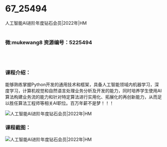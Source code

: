 # 67_25494
人工智能AI进阶年度钻石会员|2022年|HM
<br/></br>
<h3>微:mukewang8 资源编号：5225494</h3>
<br/></br>
<h3>课程介绍：</h3>
<p>能够熟练掌握Python开发的通用技术和框架，具备人工智能领域内机器学习，深度学习，计算机视觉和自然语言处理业务分析及开发的能力，同时培养学生使用AI算法构建业务流的能力和针对特定算法进行实用化、拓展化的再创新能力，从而足以胜任算法工程师等相关AI职位。百万年薪不是梦！！！</p>
<p><img src="https://www.ko996.com/wp-content/uploads/img/2022/07/1-108-300x176.png" alt="人工智能AI进阶年度钻石会员|2022年|HM"></p>
<div class="info-desc">
<h3>课程截图：</h3>
<p><img src="https://www.ko996.com/wp-content/uploads/img/2022/07/2-110.png" alt="人工智能AI进阶年度钻石会员|2022年|HM"></p>


			
</div>
